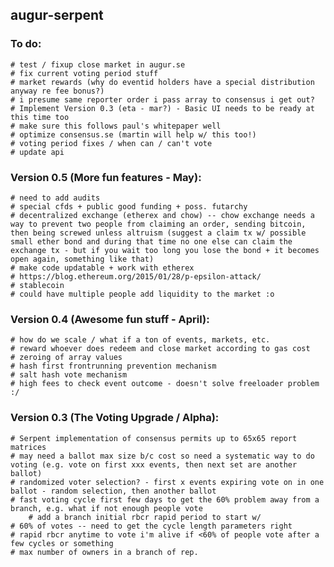 augur-serpent
-------------

### To do:
	# test / fixup close market in augur.se
	# fix current voting period stuff
	# market rewards (why do eventid holders have a special distribution anyway re fee bonus?)
	# i presume same reporter order i pass array to consensus i get out?
	# Implement Version 0.3 (eta - mar?) - Basic UI needs to be ready at this time too
	# make sure this follows paul's whitepaper well
	# optimize consensus.se (martin will help w/ this too!)
	# voting period fixes / when can / can't vote
	# update api

### Version 0.5 (More fun features - May):
	# need to add audits
	# special cfds + public good funding + poss. futarchy
	# decentralized exchange (etherex and chow) -- chow exchange needs a way to prevent two people from claiming an order, sending bitcoin, then being screwed unless altruism (suggest a claim tx w/ possible small ether bond and during that time no one else can claim the exchange tx - but if you wait too long you lose the bond + it becomes open again, something like that)
	# make code updatable + work with etherex
	# https://blog.ethereum.org/2015/01/28/p-epsilon-attack/
	# stablecoin
	# could have multiple people add liquidity to the market :o

### Version 0.4 (Awesome fun stuff - April):
	# how do we scale / what if a ton of events, markets, etc.
	# reward whoever does redeem and close market according to gas cost
	# zeroing of array values
	# hash first frontrunning prevention mechanism
	# salt hash vote mechanism
	# high fees to check event outcome - doesn't solve freeloader problem :/

### Version 0.3 (The Voting Upgrade / Alpha):
	# Serpent implementation of consensus permits up to 65x65 report matrices
	# may need a ballot max size b/c cost so need a systematic way to do voting (e.g. vote on first xxx events, then next set are another ballot)
	# randomized voter selection? - first x events expiring vote on in one ballot - random selection, then another ballot
	# fast voting cycle first few days to get the 60% problem away from a branch, e.g. what if not enough people vote
		# add a branch initial rbcr rapid period to start w/
	# 60% of votes -- need to get the cycle length parameters right
	# rapid rbcr anytime to vote i'm alive if <60% of people vote after a few cycles or something
	# max number of owners in a branch of rep.